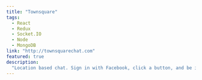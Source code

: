 ```yaml
---
title: "Townsquare"
tags:
  - React
  - Redux
  - Socket.IO
  - Node
  - MongoDB
link: "http://townsquarechat.com"
featured: true
description:
  "Location based chat. Sign in with Facebook, click a button, and be instantly placed in a chat room with other people near you."
---
```

